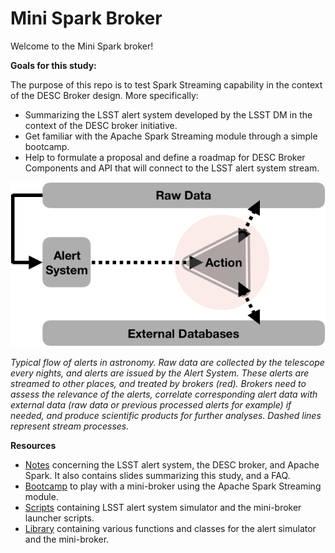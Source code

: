 # Mini Spark Broker

Welcome to the Mini Spark broker!

**Goals for this study:**

The purpose of this repo is to test Spark Streaming capability in the context of the DESC Broker design. More specifically:

* Summarizing the LSST alert system developed by the LSST DM in the context of the DESC broker initiative.
* Get familiar with the Apache Spark Streaming module through a simple bootcamp.
* Help to formulate a proposal and define a roadmap for DESC Broker Components and API that will connect to the LSST alert system stream.

![broker](notes/system_design.png)

_Typical flow of alerts in astronomy. Raw data are collected by the telescope every nights, and alerts are issued by the Alert System. These alerts are streamed to other places, and treated by brokers (red). Brokers need to assess the relevance of the alerts, correlate corresponding alert data with external data (raw data or previous processed alerts for example) if needed, and produce scientific products for further analyses. Dashed lines represent stream processes._
 
 
**Resources**

* [Notes](notes/) concerning the LSST alert system, the DESC broker, and Apache Spark. It also contains slides summarizing this study, and a FAQ.
* [Bootcamp](notebooks/) to play with a mini-broker using the Apache Spark Streaming module.
* [Scripts](bin/) containing LSST alert system simulator and the mini-broker launcher scripts.
* [Library](python/) containing various functions and classes for the alert simulator and the mini-broker.